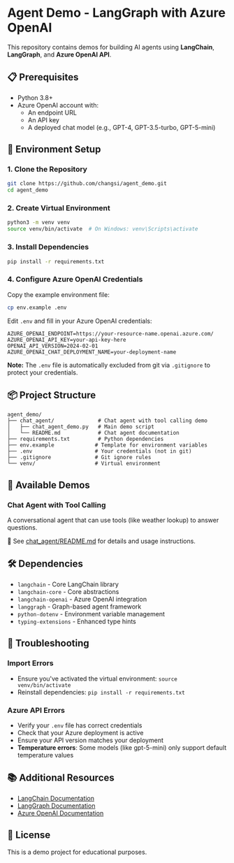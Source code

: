# Agent Demo - LangGraph with Azure OpenAI

This repository contains demos for building AI agents using **LangChain**, **LangGraph**, and **Azure OpenAI API**.

## 📋 Prerequisites

- Python 3.8+
- Azure OpenAI account with:
  - An endpoint URL
  - An API key
  - A deployed chat model (e.g., GPT-4, GPT-3.5-turbo, GPT-5-mini)

## 🚀 Environment Setup

### 1. Clone the Repository

```bash
git clone https://github.com/changsi/agent_demo.git
cd agent_demo
```

### 2. Create Virtual Environment

```bash
python3 -m venv venv
source venv/bin/activate  # On Windows: venv\Scripts\activate
```

### 3. Install Dependencies

```bash
pip install -r requirements.txt
```

### 4. Configure Azure OpenAI Credentials

Copy the example environment file:
```bash
cp env.example .env
```

Edit `.env` and fill in your Azure OpenAI credentials:
```env
AZURE_OPENAI_ENDPOINT=https://your-resource-name.openai.azure.com/
AZURE_OPENAI_API_KEY=your-api-key-here
OPENAI_API_VERSION=2024-02-01
AZURE_OPENAI_CHAT_DEPLOYMENT_NAME=your-deployment-name
```

**Note:** The `.env` file is automatically excluded from git via `.gitignore` to protect your credentials.

## 📦 Project Structure

```
agent_demo/
├── chat_agent/              # Chat agent with tool calling demo
│   ├── chat_agent_demo.py   # Main demo script
│   └── README.md            # Chat agent documentation
├── requirements.txt         # Python dependencies
├── env.example             # Template for environment variables
├── .env                    # Your credentials (not in git)
├── .gitignore              # Git ignore rules
└── venv/                   # Virtual environment
```

## 🎯 Available Demos

### Chat Agent with Tool Calling
A conversational agent that can use tools (like weather lookup) to answer questions.

📖 See [chat_agent/README.md](chat_agent/README.md) for details and usage instructions.

## 🛠️ Dependencies

- `langchain` - Core LangChain library
- `langchain-core` - Core abstractions
- `langchain-openai` - Azure OpenAI integration
- `langgraph` - Graph-based agent framework
- `python-dotenv` - Environment variable management
- `typing-extensions` - Enhanced type hints

## 🐛 Troubleshooting

### Import Errors
- Ensure you've activated the virtual environment: `source venv/bin/activate`
- Reinstall dependencies: `pip install -r requirements.txt`

### Azure API Errors
- Verify your `.env` file has correct credentials
- Check that your Azure deployment is active
- Ensure your API version matches your deployment
- **Temperature errors**: Some models (like gpt-5-mini) only support default temperature values

## 📚 Additional Resources

- [LangChain Documentation](https://python.langchain.com/)
- [LangGraph Documentation](https://langchain-ai.github.io/langgraph/)
- [Azure OpenAI Documentation](https://learn.microsoft.com/en-us/azure/ai-services/openai/)

## 📄 License

This is a demo project for educational purposes.
